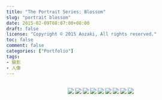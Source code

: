 ```yaml
---
title: "The Portrait Series: Blossom"
slug: "portrait blossom"
date: 2015-02-09T08:07:00+08:00
draft: false
license: "Copyright © 2015 Aozaki, All rights reserved."
toc: false
comment: false
categories: ["Portfolio"]
tags: 
- 摄影
- 人像
---
```


<br>
<center>
    <img src="https://img.aozaki.cc/20150209_0001.jpg">
    <img src="https://img.aozaki.cc/20150209_0002.jpg">
    <img src="https://img.aozaki.cc/20150209_0003.jpg">
    <img src="https://img.aozaki.cc/20150209_0004.jpg">
    <img src="https://img.aozaki.cc/20150209_0005.jpg">
    <img src="https://img.aozaki.cc/20150209_0006.jpg">
    <img src="https://img.aozaki.cc/20150209_0007.jpg">
    <img src="https://img.aozaki.cc/20150209_0008.jpg">
    <img src="https://img.aozaki.cc/20150209_0009.jpg">
</center>

<!--
    Nikon D800
    Nikon AF-S NIKKOR 28mm f/1.8G
    Nikon AF-S NIKKOR 85mm f/1.8G
-->
